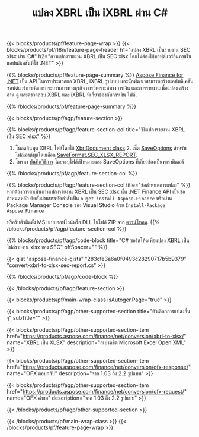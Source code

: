 ﻿---
title: แปลง XBRL เป็น iXBRL ผ่าน C#
description: โค้ดตัวอย่างสำหรับการแปลง XBRL เป็น SEC xlsx รายงาน C# ใช้โค้ดตัวอย่าง API สำหรับไฟล์แบทช์ XBRL เพื่อแปลงรายงาน SEC xlsx ภายในแอปพลิเคชันที่ใช้ .NET 
url: /th/net/conversion/xbrl-to-sec-xlsx-report/
family: finance
platformtag: net
feature: convert
informat: XBRL
outformat: XLSX
otherformats: HTML
---
{{< blocks/products/pf/feature-page-wrap >}}
{{< blocks/products/pf/i18n/feature-page-header h1="แปลง XBRL เป็นรายงาน SEC xlsx ผ่าน C#" h2="การแปลงรายงาน XBRL เป็น SEC xlsx โดยไม่ต้องใช้ซอฟต์แวร์อื่นภายในแอปพลิเคชันที่ใช้ .NET" >}}

{{% blocks/products/pf/feature-page-summary %}}
[Aspose.Finance for .NET](https://products.aspose.com/finance/net/) เป็น API ในการประมวลผล XBRL, iXBRL รูปแบบ และนักพัฒนาสามารถสร้างแอปพลิเคชันซอฟต์แวร์การจัดการกระบวนการทางธุรกิจ การวิเคราะห์ทางการเงิน และการรายงานเพื่อแปลง สร้าง อ่าน ดู และตรวจสอบ XBRL และ iXBRL ที่เกี่ยวข้องกับการเงิน ไฟล์. 

{{% /blocks/products/pf/feature-page-summary %}}

{{< blocks/products/pf/agp/feature-section >}}

{{% blocks/products/pf/agp/feature-section-col title="วิธีแปลงรายงาน XBRL เป็น SEC xlsx" %}}
1. โหลดอินพุต XBRL ไฟล์โดยใช้ [XbrlDocument class](https://apireference.aspose.com/finance/net/aspose.finance.xbrl/xbrldocument).2. เซ็ต [SaveOptions](https://apireference.aspose.com/finance/net/aspose.finance.xbrl/saveoptions) สำหรับไฟล์เอาต์พุตโดยเลือก [SaveFormat.SEC_XLSX_REPORT](https://apireference.aspose.com/finance/net/aspose.finance.xbrl/saveformat).
3. โทรหา [บันทึกวิธีการ](https://apireference.aspose.com/finance/net/aspose.finance.xbrl.xbrldocument/save/methods/2) โดยระบุไฟล์เป้าหมายและ SaveOptions ที่เกี่ยวข้องเป็นพารามิเตอร์

{{% /blocks/products/pf/agp/feature-section-col %}}

{{% blocks/products/pf/agp/feature-section-col title="ข้อกำหนดการแปลง" %}}
หากต้องการดำเนินการแปลงรายงาน XBRL เป็น SEC xlsx นั้น .NET Finance API เป็นข้อกำหนดหลัก ติดตั้งผ่านบรรทัดคำสั่งเป็น ```nuget install Aspose.Finance``` หรือผ่าน Package Manager Console ของ Visual Studio ด้วย ```Install-Package Aspose.Finance```

หรือรับตัวติดตั้ง MSI แบบออฟไลน์หรือ DLL ในไฟล์ ZIP จาก [ดาวน์โหลด](https://downloads.aspose.com/finance/net).
{{% /blocks/products/pf/agp/feature-section-col %}}

{{% blocks/products/pf/agp/code-block title="C# ซอร์สโค้ดเพื่อแปลง XBRL เป็นไฟล์รายงาน xlsx ของ SEC" offSpacer="" %}}

{{< gist "aspose-finance-gists" "283cfe3a6a0f0493c28290717b5b9379" "convert-xbrl-to-xlsx-sec-report.cs" >}}

{{% /blocks/products/pf/agp/code-block %}}

{{< /blocks/products/pf/agp/feature-section >}}

{{< blocks/products/pf/main-wrap-class isAutogenPage="true" >}}

{{< blocks/products/pf/agp/other-supported-section title="ตัวเลือกการแปลงอื่น ๆ" subTitle="" >}}

{{< blocks/products/pf/agp/other-supported-section-item href="https://products.aspose.com/finance/net/conversion/xbrl-to-xlsx/" name="XBRL เป็น XLSX" description="สเปรดชีต Microsoft Excel Open XML" >}}

{{< blocks/products/pf/agp/other-supported-section-item href="https://products.aspose.com/finance/net/conversion/ofx-response/" name="OFX ตอบกลับ" description="จาก 1.03 ถึง 2.2 รูปแบบ" >}}

{{< blocks/products/pf/agp/other-supported-section-item href="https://products.aspose.com/finance/net/conversion/ofx-request/" name="OFX คำขอ" description="จาก 1.03 ถึง 2.2 รูปแบบ" >}}

{{< /blocks/products/pf/agp/other-supported-section >}}

{{< /blocks/products/pf/main-wrap-class >}}
{{< /blocks/products/pf/feature-page-wrap >}}